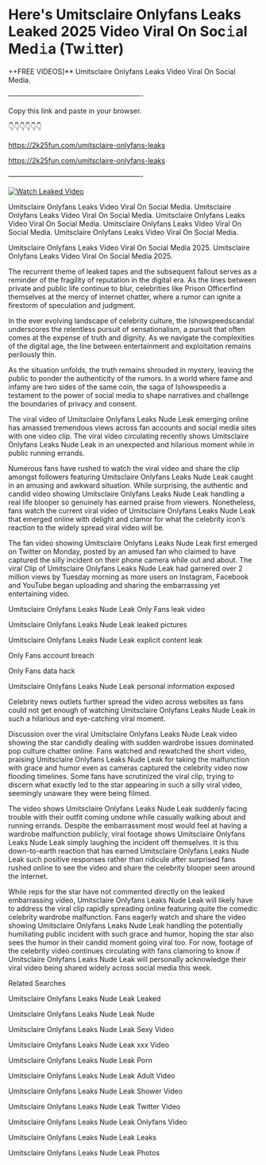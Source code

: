 # Here's Umitsclaire Onlyfans Leaks Leaked 2025 Video Viral On Soc𝚒al Med𝚒a (Tw𝚒tter)

++FREE VIDEOS]** Umitsclaire Onlyfans Leaks Video Viral On Social Media.

———————————————————-

Copy this link and paste in your browser.

👇👇👇👇👇👇

https://2k25fun.com/umitsclaire-onlyfans-leaks

https://2k25fun.com/umitsclaire-onlyfans-leaks

———————————————————-

[![Watch Leaked Video](https://miro.medium.com/v2/resize:fit:828/format:webp/1*cilzJN44JGOrTw9NJCrNHA.gif "Watch Leaked Video")](https://2k25fun.com/umitsclaire-onlyfans-leaks)

Umitsclaire Onlyfans Leaks Video Viral On Social Media. Umitsclaire Onlyfans Leaks Video Viral On Social Media. Umitsclaire Onlyfans Leaks Video Viral On Social Media. Umitsclaire Onlyfans Leaks Video Viral On Social Media. Umitsclaire Onlyfans Leaks Video Viral On Social Media.

Umitsclaire Onlyfans Leaks Video Viral On Social Media 2025. Umitsclaire Onlyfans Leaks Video Viral On Social Media 2025.

The recurrent theme of leaked tapes and the subsequent fallout serves as a reminder of the fragility of reputation in the digital era. As the lines between private and public life continue to blur, celebrities like Prison Officerfind themselves at the mercy of internet chatter, where a rumor can ignite a firestorm of speculation and judgment.

In the ever evolving landscape of celebrity culture, the Ishowspeedscandal underscores the relentless pursuit of sensationalism, a pursuit that often comes at the expense of truth and dignity. As we navigate the complexities of the digital age, the line between entertainment and exploitation remains perilously thin.

As the situation unfolds, the truth remains shrouded in mystery, leaving the public to ponder the authenticity of the rumors. In a world where fame and infamy are two sides of the same coin, the saga of Ishowspeedis a testament to the power of social media to shape narratives and challenge the boundaries of privacy and consent.

The viral video of Umitsclaire Onlyfans Leaks Nude Leak emerging online has amassed tremendous views across fan accounts and social media sites with one video clip. The viral video circulating recently shows Umitsclaire Onlyfans Leaks Nude Leak in an unexpected and hilarious moment while in public running errands.

Numerous fans have rushed to watch the viral video and share the clip amongst followers featuring Umitsclaire Onlyfans Leaks Nude Leak caught in an amusing and awkward situation. While surprising, the authentic and candid video showing Umitsclaire Onlyfans Leaks Nude Leak handling a real life blooper so genuinely has earned praise from viewers. Nonetheless, fans watch the current viral video of Umitsclaire Onlyfans Leaks Nude Leak that emerged online with delight and clamor for what the celebrity icon’s reaction to the widely spread viral video will be.

The fan video showing Umitsclaire Onlyfans Leaks Nude Leak first emerged on Twitter on Monday, posted by an amused fan who claimed to have captured the silly incident on their phone camera while out and about. The viral Clip of Umitsclaire Onlyfans Leaks Nude Leak had garnered over 2 million views by Tuesday morning as more users on Instagram, Facebook and YouTube began uploading and sharing the embarrassing yet entertaining video.

Umitsclaire Onlyfans Leaks Nude Leak Only Fans leak video

Umitsclaire Onlyfans Leaks Nude Leak leaked pictures

Umitsclaire Onlyfans Leaks Nude Leak explicit content leak

Only Fans account breach

Only Fans data hack

Umitsclaire Onlyfans Leaks Nude Leak personal information exposed

Celebrity news outlets further spread the video across websites as fans could not get enough of watching Umitsclaire Onlyfans Leaks Nude Leak in such a hilarious and eye-catching viral moment.

Discussion over the viral Umitsclaire Onlyfans Leaks Nude Leak video showing the star candidly dealing with sudden wardrobe issues dominated pop culture chatter online. Fans watched and rewatched the short video, praising Umitsclaire Onlyfans Leaks Nude Leak for taking the malfunction with grace and humor even as cameras captured the celebrity video now flooding timelines. Some fans have scrutinized the viral clip, trying to discern what exactly led to the star appearing in such a silly viral video, seemingly unaware they were being filmed.

The video shows Umitsclaire Onlyfans Leaks Nude Leak suddenly facing trouble with their outfit coming undone while casually walking about and running errands. Despite the embarrassment most would feel at having a wardrobe malfunction publicly, viral footage shows Umitsclaire Onlyfans Leaks Nude Leak simply laughing the incident off themselves. It is this down-to-earth reaction that has earned Umitsclaire Onlyfans Leaks Nude Leak such positive responses rather than ridicule after surprised fans rushed online to see the video and share the celebrity blooper seen around the internet.

While reps for the star have not commented directly on the leaked embarrassing video, Umitsclaire Onlyfans Leaks Nude Leak will likely have to address the viral clip rapidly spreading online featuring quite the comedic celebrity wardrobe malfunction. Fans eagerly watch and share the video showing Umitsclaire Onlyfans Leaks Nude Leak handling the potentially humiliating public incident with such grace and humor, hoping the star also sees the humor in their candid moment going viral too. For now, footage of the celebrity video continues circulating with fans clamoring to know if Umitsclaire Onlyfans Leaks Nude Leak will personally acknowledge their viral video being shared widely across social media this week.

Related Searches

Umitsclaire Onlyfans Leaks Nude Leak Leaked

Umitsclaire Onlyfans Leaks Nude Leak Nude

Umitsclaire Onlyfans Leaks Nude Leak Sexy Video

Umitsclaire Onlyfans Leaks Nude Leak xxx Video

Umitsclaire Onlyfans Leaks Nude Leak Porn

Umitsclaire Onlyfans Leaks Nude Leak Adult Video

Umitsclaire Onlyfans Leaks Nude Leak Shower Video

Umitsclaire Onlyfans Leaks Nude Leak Twitter Video

Umitsclaire Onlyfans Leaks Nude Leak Onlyfans Video

Umitsclaire Onlyfans Leaks Nude Leak Leaks

Umitsclaire Onlyfans Leaks Nude Leak Photos